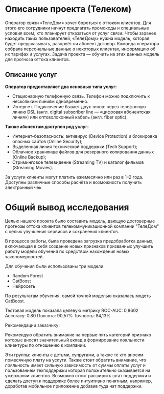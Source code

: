 # Описание проекта (Телеком)
Оператор связи «ТелеДом» хочет бороться с оттоком клиентов. Для этого его сотрудники начнут предлагать промокоды и специальные условия всем, кто планирует отказаться от услуг связи. Чтобы заранее находить таких пользователей, «ТелеДому» нужна модель, которая будет предсказывать, разорвёт ли абонент договор. Команда оператора собрала персональные данные о некоторых клиентах, информацию об их тарифах и услугах. Задача проекта — обучить на этих данных модель для прогноза оттока клиентов.

## Описание услуг

**Оператор предоставляет два основных типа услуг:**
- Стационарную телефонную связь. Телефон можно подключить к нескольким линиям одновременно.
- Интернет. Подключение бывает двух типов: через телефонную линию DSL (англ. digital subscriber line — «цифровая абонентская линия») или оптоволоконный кабель (англ. fiber optic).


**Также абонентам доступен ряд услуг:** 
- Интернет-безопасность: антивирус (Device Protection) и блокировка опасных сайтов (Online Security);
- Выделенная линия технической поддержки (Tech Support);
- Облачное хранилище файлов для резервного копирования данных (Online Backup);
- Стриминговое телевидение (Streaming TV) и каталог фильмов (Streaming Movies).

За услуги клиенты могут платить ежемесячно или раз в 1–2 года. Доступны различные способы расчёта и возможность получить электронный чек.

# Общий вывод исследования

Целью нашего проэкта было составить модель, дающую достоверные прогнозы оттока клиентов телекоммуникационной компании "ТелеДом" с целью улучшения сервисов и сохранения клиентов.

В процессе работы, была проведена загрузка предобработка данных, включающая в себя создание новых признаков призванных улучшить работу модели обучения по средством нахождения новых закономерностей.

Для обучения были использованы три модели:

- Random Forest
- CatBoost
- Нейросеть

По результатам обучения, самой точной моделью оказалась модеть CatBoost.

Тестовая модель показала целевую метрику ROC-AUC: 0,8602
Accuracy: 0.80
Полнота: 90,57%
Точность: 84,13%


Рекомендации заказчику:

Рекомендую обратить внимание на первые пять категорий признако которые вносят значительный вклад в формирование лояльности клиентуры по отношению к компании.

Эти группы: клиенты с детьми, супругами, а также те кто вносим помесячную плату на услуги. Также стоит обратить внимание, что лояльность имеет сильную зависимость от суммы оплаты услуг и пользованием техподдержки которая положительно сказывается на ужержании клиентов. Возможно стоит расширить штат поддержки и сделать доступ к поддержке более интуитивно понятным, например, доработав мобильное приложение добавив туда чат поддержки.
